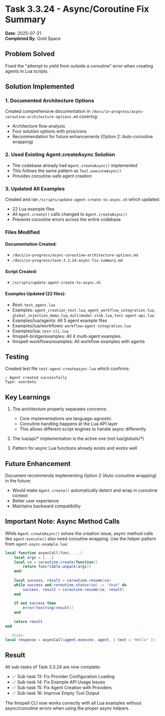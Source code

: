 # Task 3.3.24 - Async/Coroutine Fix Summary

**Date**: 2025-07-21  
**Completed By**: Gold Space

## Problem Solved

Fixed the "attempt to yield from outside a coroutine" error when creating agents in Lua scripts.

## Solution Implemented

### 1. Documented Architecture Options
Created comprehensive documentation in `/docs/in-progress/async-coroutine-architecture-options.md` covering:
- Architecture flow analysis
- Four solution options with pros/cons
- Recommendation for future enhancements (Option 2: Auto-coroutine wrapping)

### 2. Used Existing Agent.createAsync Solution
- The codebase already had `Agent.createAsync()` implemented
- This follows the same pattern as `Tool.executeAsync()`
- Provides coroutine-safe agent creation

### 3. Updated All Examples
Created and ran `/scripts/update-agent-create-to-async.sh` which updated:
- 22 Lua example files
- All `Agent.create()` calls changed to `Agent.createAsync()`
- Prevents coroutine errors across the entire codebase

### Files Modified

#### Documentation Created:
- `/docs/in-progress/async-coroutine-architecture-options.md`
- `/docs/in-progress/task-3.3.24-async-fix-summary.md`

#### Script Created:
- `/scripts/update-agent-create-to-async.sh`

#### Examples Updated (22 files):
- Root: `test_agent.lua`
- Examples: `agent_creation_test.lua`, `agent_workflow_integration.lua`, `global_injection_demo.lua`, `multimodal-stub.lua`, `test-agent-api.lua`
- Examples/lua/agents: All 5 agent example files
- Examples/lua/workflows: `workflow-agent-integration.lua`
- Examples/lua: `test-cli.lua`
- llmspell-bridge/examples: All 4 multi-agent examples
- llmspell-workflows/examples: All workflow examples with agents

## Testing

Created test file `test-agent-createasync.lua` which confirms:
```
✓ Agent created successfully
Type: userdata
```

## Key Learnings

1. The architecture properly separates concerns:
   - Core implementations are language-agnostic
   - Coroutine handling happens at the Lua API layer
   - This allows different script engines to handle async differently

2. The lua/api/* implementation is the active one (not lua/globals/*)

3. Pattern for async Lua functions already exists and works well

## Future Enhancement

Document recommends implementing Option 2 (Auto-coroutine wrapping) in the future:
- Would make `Agent.create()` automatically detect and wrap in coroutine context
- Better user experience
- Maintains backward compatibility

## Important Note: Async Method Calls

While `Agent.createAsync()` solves the creation issue, async method calls like `agent:execute()` also need coroutine wrapping. Use the helper pattern from `agent-async-example.lua`:

```lua
local function asyncCall(func, ...)
    local args = {...}
    local co = coroutine.create(function()
        return func(table.unpack(args))
    end)
    
    local success, result = coroutine.resume(co)
    while success and coroutine.status(co) ~= "dead" do
        success, result = coroutine.resume(co, result)
    end
    
    if not success then
        error(tostring(result))
    end
    
    return result
end

-- Usage:
local response = asyncCall(agent.execute, agent, { text = "Hello" })
```

## Result

All sub-tasks of Task 3.3.24 are now complete:
- ✅ Sub-task 13: Fix Provider Configuration Loading
- ✅ Sub-task 14: Fix Example API Usage Issues  
- ✅ Sub-task 15: Fix Agent Creation with Providers
- ✅ Sub-task 16: Improve Empty Tool Output

The llmspell CLI now works correctly with all Lua examples without async/coroutine errors when using the proper async helpers.